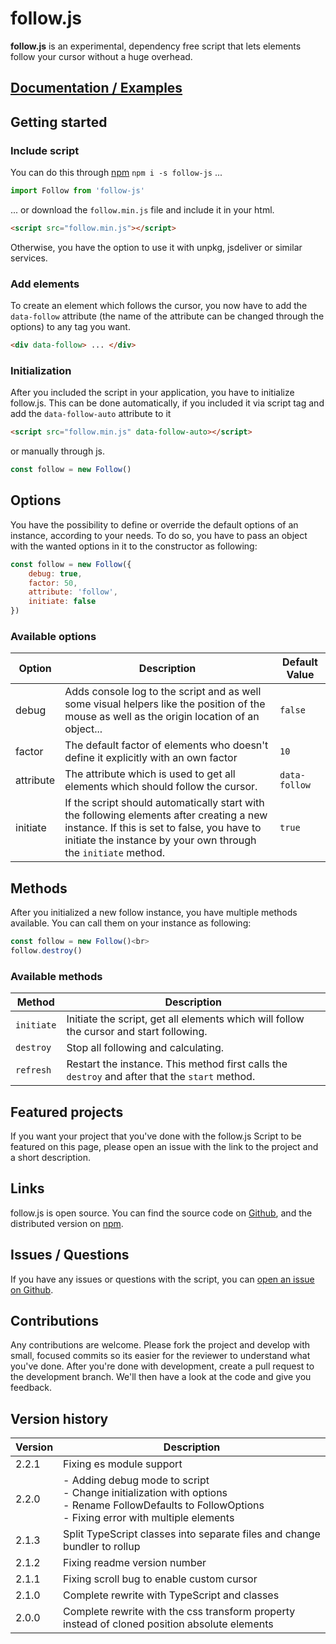 # follow.js
**follow.js** is an experimental, dependency free script that lets elements follow your cursor without a huge overhead.

## [Documentation / Examples](https://jwanner83.github.io/follow-js/)

## Getting started
### Include script
You can do this through [npm](https://www.npmjs.com/package/follow-js) `npm i -s follow-js` ...
````js
import Follow from 'follow-js'
````
... or download the `follow.min.js` file and include it in your html.

````html
<script src="follow.min.js"></script>
````

Otherwise, you have the option to use it with unpkg, jsdeliver or similar services.

### Add elements

To create an element which follows the cursor, you now have to add the `data-follow` attribute (the name of
the attribute can be changed through the options) to any tag you want.

````html
<div data-follow> ... </div>
````

### Initialization

After you included the script in your application, you have to initialize follow.js. This can be done
automatically, if you included it via script tag and add the <code>data-follow-auto</code> attribute to it


````html
<script src="follow.min.js" data-follow-auto></script>
````

or manually through js.

````js
const follow = new Follow()
````

## Options

You have the possibility to define or override the default options of an instance, according to your needs.
To do so, you have to pass an object with the wanted options in it to the constructor as following:


````js
const follow = new Follow({
    debug: true,
    factor: 50,
    attribute: 'follow',
    initiate: false
})
````

### Available options

| Option | Description | Default Value |
| --- | --- | --- |
| debug | Adds console log to the script and as well some visual helpers like the position of the mouse as well as the origin location of an object... | `false` |
| factor | The default factor of elements who doesn't define it explicitly with an own factor | `10` |
| attribute | The attribute which is used to get all elements which should follow the cursor. | `data-follow` |
| initiate | If the script should automatically start with the following elements after creating a new instance. If this is set to false, you have to initiate the instance by your own through the `initiate` method. | `true` |


## Methods

After you initialized a new follow instance, you have multiple methods available. You can call them on your
instance as following:


````js
const follow = new Follow()<br>
follow.destroy()
````

### Available methods

| Method | Description |
| --- | --- |
| `initiate` | Initiate the script, get all elements which will follow the cursor and start following. |
| `destroy` | Stop all following and calculating. |
| `refresh` | Restart the instance. This method first calls the `destroy` and after that the `start` method. |

## Featured projects

If you want your project that you've done with the follow.js Script to be featured on this page, please open
an issue with the link to the project and a short description.


## Links
follow.js is open source. You can find the source code on [Github](https://github.com/jwanner83/follow-js), and the distributed version on [npm](https://www.npmjs.com/package/follow-js).

## Issues / Questions
If you have any issues or questions with the script, you can [open an issue on Github](https://github.com/jwanner83/follow-js/issues/new).

## Contributions
Any contributions are welcome. Please fork the project and develop with small, focused commits so its easier
for the reviewer to understand what you've done. After you're done with development, create a pull request to
the development branch. We'll then have a look at the code and give you feedback.


## Version history

| Version | Description |
| --- | --- |
| 2.2.1 | Fixing es module support |
| 2.2.0 | - Adding debug mode to script<br>- Change initialization with options<br>- Rename FollowDefaults to FollowOptions<br>- Fixing error with multiple elements |
| 2.1.3 | Split TypeScript classes into separate files and change bundler to rollup |
| 2.1.2 | Fixing readme version number |
| 2.1.1 | Fixing scroll bug to enable custom cursor |
| 2.1.0 | Complete rewrite with TypeScript and classes |
| 2.0.0 | Complete rewrite with the css transform property instead of cloned position absolute elements |
